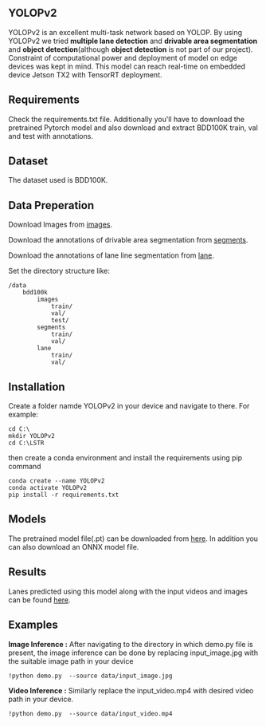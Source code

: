 ## YOLOPv2
YOLOPv2 is an excellent multi-task network based on YOLOP. By using YOLOPv2 we tried **multiple lane detection** and **drivable area segmentation** and **object detection**(although **object detection** is not part of our project). Constraint of computational power and deployment of model on edge devices was kept in mind. This model can reach real-time on embedded device Jetson TX2 with TensorRT deployment.

## Requirements
Check the requirements.txt file. Additionally you'll have to download the pretrained Pytorch model and also download and extract BDD100K train, val and test with annotations.

## Dataset
The dataset used is BDD100K.

## Data Preperation
Download Images from [images](https://bdd-data.berkeley.edu/).

Download the annotations of drivable area segmentation from [segments](https://drive.google.com/file/d/1xy_DhUZRHR8yrZG3OwTQAHhYTnXn7URv/view).

Download the annotations of lane line segmentation from [lane](https://drive.google.com/file/d/1lDNTPIQj_YLNZVkksKM25CvCHuquJ8AP/view).

Set the directory structure like:

```
/data
    bdd100k
        images
            train/
            val/
            test/
        segments
            train/
            val/
        lane
            train/
            val/
```

## Installation 
Create a folder namde YOLOPv2 in your device and navigate to there.
For example:

```
cd C:\
mkdir YOLOPv2
cd C:\LSTR
```

then create a conda environment and install the requirements using pip command
```
conda create --name YOLOPv2
conda activate YOLOPv2
pip install -r requirements.txt
```

## Models
The pretrained model file(.pt) can be downloaded from [here](https://drive.google.com/drive/folders/16OZK_zvGecemXcUylyX_sc_z8lL8PS24?usp=sharing). In addition you can also download an ONNX model file.

## Results
Lanes predicted using this model along with the input videos and images can be found [here](https://drive.google.com/drive/folders/1lvab6Yn6sYm76Rg7pzsxMBhDTrjDQ41m?usp=sharing).

## Examples
**Image Inference :**
After navigating to the directory in which demo.py file is present, the image inference can be done by replacing input_image.jpg with the suitable image path in your device
```
!python demo.py  --source data/input_image.jpg
```

**Video Inference :**
Similarly replace the input_video.mp4 with desired video path in your device.
```
!python demo.py  --source data/input_video.mp4
```
